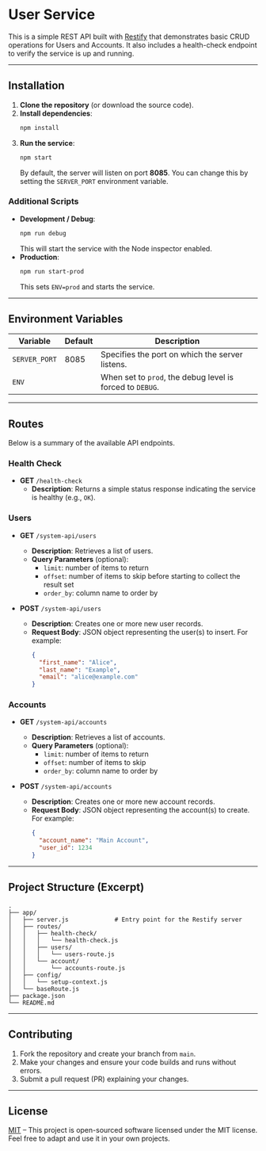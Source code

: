 # User Service

This is a simple REST API built with [Restify](http://restify.com/) that demonstrates basic CRUD operations for Users and Accounts. It also includes a health-check endpoint to verify the service is up and running.

---

## Installation

1. **Clone the repository** (or download the source code).
2. **Install dependencies**:
   ```bash
   npm install
   ```
3. **Run the service**:
   ```bash
   npm start
   ```
   By default, the server will listen on port **8085**. You can change this by setting the `SERVER_PORT` environment variable.

### Additional Scripts

- **Development / Debug**:
  ```bash
  npm run debug
  ```
  This will start the service with the Node inspector enabled.
- **Production**:
  ```bash
  npm run start-prod
  ```
  This sets `ENV=prod` and starts the service.

---

## Environment Variables

| Variable       | Default | Description                             |
|----------------|---------|-----------------------------------------|
| `SERVER_PORT`  | 8085    | Specifies the port on which the server listens. |
| `ENV`          |         | When set to `prod`, the debug level is forced to `DEBUG`. |

---

## Routes

Below is a summary of the available API endpoints.

### Health Check

- **GET** `/health-check`
  - **Description**: Returns a simple status response indicating the service is healthy (e.g., `OK`).

### Users

- **GET** `/system-api/users`
  - **Description**: Retrieves a list of users.  
  - **Query Parameters** (optional):  
    - `limit`: number of items to return  
    - `offset`: number of items to skip before starting to collect the result set  
    - `order_by`: column name to order by  

- **POST** `/system-api/users`
  - **Description**: Creates one or more new user records.  
  - **Request Body**: JSON object representing the user(s) to insert. For example:
    ```json
    {
      "first_name": "Alice",
      "last_name": "Example",
      "email": "alice@example.com"
    }
    ```

### Accounts

- **GET** `/system-api/accounts`
  - **Description**: Retrieves a list of accounts.  
  - **Query Parameters** (optional):  
    - `limit`: number of items to return  
    - `offset`: number of items to skip  
    - `order_by`: column name to order by  

- **POST** `/system-api/accounts`
  - **Description**: Creates one or more new account records.  
  - **Request Body**: JSON object representing the account(s) to create. For example:
    ```json
    {
      "account_name": "Main Account",
      "user_id": 1234
    }
    ```

---

## Project Structure (Excerpt)

```
.
├── app/
│   ├── server.js             # Entry point for the Restify server
│   ├── routes/
│   │   ├── health-check/
│   │   │   └── health-check.js
│   │   ├── users/
│   │   │   └── users-route.js
│   │   └── account/
│   │       └── accounts-route.js
│   ├── config/
│   │   └── setup-context.js
│   └── baseRoute.js
├── package.json
└── README.md
```

---

## Contributing

1. Fork the repository and create your branch from `main`.
2. Make your changes and ensure your code builds and runs without errors.
3. Submit a pull request (PR) explaining your changes.

---

## License

[MIT](LICENSE) – This project is open-sourced software licensed under the MIT license. Feel free to adapt and use it in your own projects.